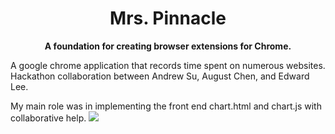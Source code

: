 <div align="center">
  <h1>
    Mrs. Pinnacle  
  </h1>

  <p>
    <strong>A foundation for creating browser extensions for Chrome.</strong>
  </p>
</div>

A google chrome application that records time spent on numerous websites.
Hackathon collaboration between Andrew Su, August Chen, and Edward Lee.

My main role was in implementing the front end chart.html and chart.js with collaborative help.
<img src="./icons/extensionUI.png" />
